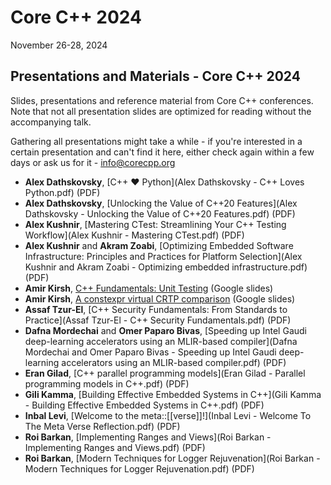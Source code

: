 # Core C++ 2024
November 26-28, 2024

## Presentations and Materials - Core C++ 2024

Slides, presentations and reference material from Core C++ conferences.  
Note that not all presentation slides are optimized for reading without the accompanying talk.

Gathering all presentations might take a while - if you're interested in a certain presentation and can't find it here, either check again
within a few days or ask us for it - [info@corecpp.org](mailto://info@corecpp.org)

- **Alex Dathskovsky**, [C++ ♥ Python](Alex Dathskovsky - C++ Loves Python.pdf) (PDF)
- **Alex Dathskovsky**, [Unlocking the Value of C++20 Features](Alex Dathskovsky - Unlocking the Value of C++20 Features.pdf) (PDF)
- **Alex Kushnir**, [Mastering CTest: Streamlining Your C++ Testing Workflow](Alex Kushnir - Mastering CTest.pdf) (PDF)
- **Alex Kushnir** and **Akram Zoabi**, [Optimizing Embedded Software Infrastructure: Principles and Practices for Platform Selection](Alex Kushnir and Akram Zoabi - Optimizing embedded infrastructure.pdf) (PDF)
- **Amir Kirsh**, [C++ Fundamentals: Unit Testing](https://bit.ly/UnitTesting_CoreCpp2024) (Google slides)
- **Amir Kirsh**, [A constexpr virtual CRTP comparison](https://bit.ly/constexpr-virtual-CRTP-comparison_CoreCpp2024) (Google slides)
- **Assaf Tzur-El**, [C++ Security Fundamentals: From Standards to Practice](Assaf Tzur-El - C++ Security Fundamentals.pdf) (PDF)
- **Dafna Mordechai** and **Omer Paparo Bivas**, [Speeding up Intel Gaudi deep-learning accelerators using an MLIR-based compiler](Dafna Mordechai and Omer Paparo Bivas - Speeding up Intel Gaudi deep-learning accelerators using an MLIR-based compiler.pdf) (PDF)
- **Eran Gilad**, [C++ parallel programming models](Eran Gilad - Parallel programming models in C++.pdf) (PDF)
- **Gili Kamma**, [Building Effective Embedded Systems in C++](Gili Kamma - Building Effective Embedded Systems in C++.pdf) (PDF)
- **Inbal Levi**, [Welcome to the meta::[[verse]]!](Inbal Levi - Welcome To The Meta Verse Reflection.pdf) (PDF)
- **Roi Barkan**, [Implementing Ranges and Views](Roi Barkan - Implementing Ranges and Views.pdf) (PDF)
- **Roi Barkan**, [Modern Techniques for Logger Rejuvenation](Roi Barkan - Modern Techniques for Logger Rejuvenation.pdf) (PDF)

